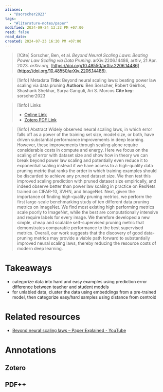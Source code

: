 ```yaml
---
aliases:
  - "@sorscher2023"
tags:
  - "#literature-notes/paper"
modified: 2024-09-24 13:32 PM +07:00
read: false
read_date: 
created: 2024-07-23 16:20 PM +07:00
---
```

> [!Cite]
> Sorscher, Ben, et al. _Beyond Neural Scaling Laws: Beating Power Law Scaling via Data Pruning_. arXiv:2206.14486, arXiv, 21 Apr. 2023. _arXiv.org_, [https://doi.org/10.48550/arXiv.2206.14486](https://doi.org/10.48550/arXiv.2206.14486).

> [!info] Metadata
> **Title**: Beyond neural scaling laws: beating power law scaling via data pruning
> **Authors**: Ben Sorscher, Robert Geirhos, Shashank Shekhar, Surya Ganguli, Ari S. Morcos
> **Cite key**: sorscher2023

>[!info] Links
> - [Online Link](http://arxiv.org/abs/2206.14486)
> - [Zotero PDF Link](zotero://select/library/items/42T9P5JI)

> [!info] Abstract
> Widely observed neural scaling laws, in which error falls off as a power of the training set size, model size, or both, have driven substantial performance improvements in deep learning. However, these improvements through scaling alone require considerable costs in compute and energy. Here we focus on the scaling of error with dataset size and show how in theory we can break beyond power law scaling and potentially even reduce it to exponential scaling instead if we have access to a high-quality data pruning metric that ranks the order in which training examples should be discarded to achieve any pruned dataset size. We then test this improved scaling prediction with pruned dataset size empirically, and indeed observe better than power law scaling in practice on ResNets trained on CIFAR-10, SVHN, and ImageNet. Next, given the importance of finding high-quality pruning metrics, we perform the first large-scale benchmarking study of ten different data pruning metrics on ImageNet. We find most existing high performing metrics scale poorly to ImageNet, while the best are computationally intensive and require labels for every image. We therefore developed a new simple, cheap and scalable self-supervised pruning metric that demonstrates comparable performance to the best supervised metrics. Overall, our work suggests that the discovery of good data-pruning metrics may provide a viable path forward to substantially improved neural scaling laws, thereby reducing the resource costs of modern deep learning.

# Takeaways
- categorize data into hard and easy examples using prediction error difference between teacher and student models
- for unlabled data, cluster the data using embeddings from a pre-trained model, then categorize easy/hard samples using distance from centroid
# Related resources
- [Beyond neural scaling laws – Paper Explained - YouTube](https://www.youtube.com/watch?v=joZaCw5PxYs)
# Annotations
## Zotero

## PDF++
